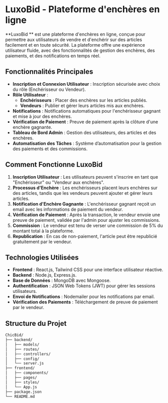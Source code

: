 # LuxoBid - Plateforme d'enchères en ligne

**LuxoBid ** est une plateforme d'enchères en ligne, conçue pour permettre aux utilisateurs de vendre et d'enchérir sur des articles facilement et en toute sécurité. La plateforme offre une expérience utilisateur fluide, avec des fonctionnalités de gestion des enchères, des paiements, et des notifications en temps réel.

## Fonctionnalités Principales

- **Inscription et Connexion Utilisateur** : Inscription sécurisée avec choix du rôle (Enchérisseur ou Vendeur).
- **Rôle Utilisateur** :
  - **Enchérisseurs** : Placer des enchères sur les articles publiés.
  - **Vendeurs** : Publier et gérer leurs articles mis aux enchères.
- **Notifications** : Notifications automatiques pour l'enchérisseur gagnant et mise à jour des enchères.
- **Vérification de Paiement** : Preuve de paiement après la clôture d'une enchère gagnante.
- **Tableau de Bord Admin** : Gestion des utilisateurs, des articles et des enchères.
- **Automatisation des Tâches** : Système d’automatisation pour la gestion des paiements et des commissions.

## Comment Fonctionne LuxoBid 

1. **Inscription Utilisateur** : Les utilisateurs peuvent s'inscrire en tant que "Enchérisseur" ou "Vendeur aux enchères".
2. **Processus d'Enchère** : Les enchérisseurs placent leurs enchères sur des articles, tandis que les vendeurs peuvent ajouter et gérer leurs articles.
3. **Notification d'Enchère Gagnante** : L'enchérisseur gagnant reçoit un email avec les informations de paiement du vendeur.
4. **Vérification de Paiement** : Après la transaction, le vendeur envoie une preuve de paiement, validée par l'admin pour ajuster les commissions.
5. **Commission** : Le vendeur est tenu de verser une commission de 5% du montant total à la plateforme.
6. **Republication** : En cas de non-paiement, l'article peut être republicié gratuitement par le vendeur.

## Technologies Utilisées

- **Frontend** : React.js, Tailwind CSS pour une interface utilisateur réactive.
- **Backend** : Node.js, Express.js.
- **Base de Données** : MongoDB avec Mongoose.
- **Authentification** : JSON Web Tokens (JWT) pour gérer les sessions utilisateurs.
- **Envoi de Notifications** : Nodemailer pour les notifications par email.
- **Vérification des Paiements** : Téléchargement de preuve de paiement par le vendeur.

## Structure du Projet

```bash
ChicBid/
├── backend/
│   ├── models/
│   ├── routes/
│   ├── controllers/
│   ├── config/
│   └── server.js
├── frontend/
│   ├── components/
│   ├── pages/
│   ├── styles/
│   └── App.js
├── package.json
└── README.md

